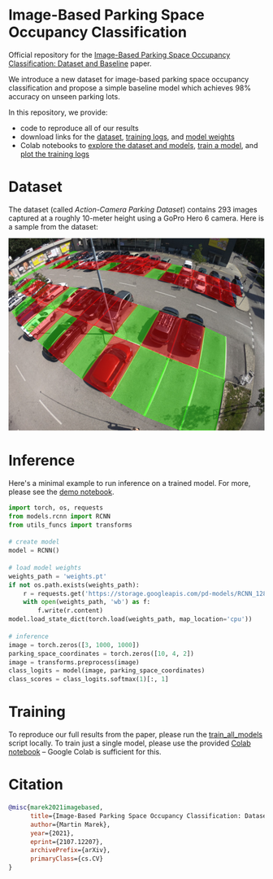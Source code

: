 # Image-Based Parking Space Occupancy Classification

Official repository for the [Image-Based Parking Space Occupancy Classification: Dataset and Baseline](https://arxiv.org/abs/2107.12207) paper.

We introduce a new dataset for image-based parking space occupancy classification and propose a simple baseline model which achieves 98% accuracy on unseen parking lots.

In this repository, we provide:
- code to reproduce all of our results
- download links for the [dataset](https://pub-e8bbdcbe8f6243b2a9933704a9b1d8bc.r2.dev/parking%2Frois_gopro.zip), [training logs](https://pub-e8bbdcbe8f6243b2a9933704a9b1d8bc.r2.dev/parking%2Fpaper_training_output.zip), and [model weights](https://pub-e8bbdcbe8f6243b2a9933704a9b1d8bc.r2.dev/parking%2FRCNN_128_square_gopro.pt)
- Colab notebooks to [explore the dataset and models](https://colab.research.google.com/github/martin-marek/parking-space-occupancy/blob/main/notebooks/model_playground.ipynb), [train a model](https://colab.research.google.com/github/martin-marek/parking-space-occupancy/blob/main/notebooks/train.ipynb), and [plot the training logs](https://colab.research.google.com/github/martin-marek/parking-space-occupancy/blob/main/notebooks/train_log_analysis.ipynb)

# Dataset

The dataset (called *Action-Camera Parking Dataset*) contains 293 images captured at a roughly 10-meter height using a GoPro Hero 6 camera. Here is a sample from the dataset:

![alt text](illustrations/dataset_sample.jpg)

# Inference

Here's a minimal example to run inference on a trained model. For more, please see the [demo notebook](https://colab.research.google.com/github/martin-marek/parking-space-occupancy/blob/main/notebooks/model_playground.ipynb).

```python
import torch, os, requests
from models.rcnn import RCNN
from utils_funcs import transforms

# create model
model = RCNN()

# load model weights
weights_path = 'weights.pt'
if not os.path.exists(weights_path):
    r = requests.get('https://storage.googleapis.com/pd-models/RCNN_128_square_gopro.pt')
    with open(weights_path, 'wb') as f:
        f.write(r.content)
model.load_state_dict(torch.load(weights_path, map_location='cpu'))

# inference
image = torch.zeros([3, 1000, 1000])
parking_space_coordinates = torch.zeros([10, 4, 2])
image = transforms.preprocess(image)
class_logits = model(image, parking_space_coordinates)
class_scores = class_logits.softmax(1)[:, 1]
```

# Training

To reproduce our full results from the paper, please run the [train_all_models](train_all_models.py) script locally. To train just a single model, please use the provided [Colab notebook](https://colab.research.google.com/github/martin-marek/parking-space-occupancy/blob/main/notebooks/train.ipynb) – Google Colab is sufficient for this.

# Citation

```bibtex
@misc{marek2021imagebased,
      title={Image-Based Parking Space Occupancy Classification: Dataset and Baseline}, 
      author={Martin Marek},
      year={2021},
      eprint={2107.12207},
      archivePrefix={arXiv},
      primaryClass={cs.CV}
}
```
